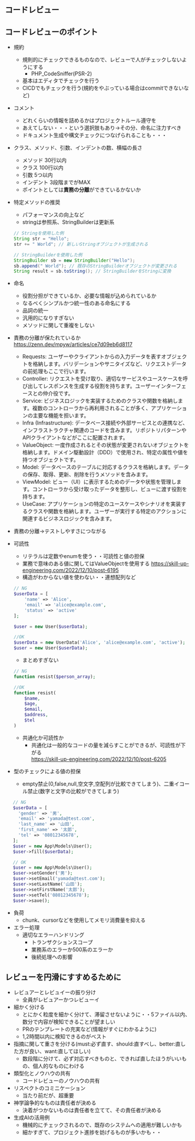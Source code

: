 ## コードレビュー

## コードレビューのポイント
- 規約
    - 規則的にチェックできるものなので、レビューで人がチェックしないようにする
        - PHP_CodeSniffer(PSR-2)
    - 基本はエディタでチェックを行う
    - CICDでもチェックを行う(規約をやぶっている場合はcommitできないなど)
- コメント
    - どれくらいの情報を詰めるかはプロジェクトルール遵守を
    - あえてしない・・・という選択肢もあり→その分、命名に注力すべき
    - ドキュメント生成や構文チェックにつなげられることも・・・
- クラス、メソッド、引数、インデントの数、横幅の長さ
    - メソッド 30行以内 
    - クラス 100行以内
    - 引数 5つ以内
    - インデント 3段階までがMAX
    - ポイントとしては**責務の分離**ができているかないか
- 特定メソッドの推奨
    - パフォーマンスの向上など
    - stringは参照系、StringBuilderは更新系
    ```java
    // Stringを使用した例
    String str = "Hello";
    str += " World"; // 新しいStringオブジェクトが生成される

    // StringBuilderを使用した例
    StringBuilder sb = new StringBuilder("Hello");
    sb.append(" World"); // 既存のStringBuilderオブジェクトが変更される
    String result = sb.toString(); // StringBuilderをStringに変換
    ```

- 命名
    - 役割分担ができているか、必要な情報が込められているか
    - なるべくシンプルかつ統一性のある命名にする
    - 品詞の統一
    - 汎用的になりすぎない
    - メソッドに関して重複をしない

- 責務の分離が保たれているか https://zenn.dev/mpyw/articles/ce7d09eb6d8117
    - Requests: ユーザーやクライアントからの入力データを表すオブジェクトを格納します。バリデーションやサニタイズなど、リクエストデータの前処理もここで行います。
    - Controller: リクエストを受け取り、適切なサービスやユースケースを呼び出してレスポンスを生成する役割を持ちます。ユーザーインターフェースとの仲介役です。
    - Service: ビジネスロジックを実装するためのクラスや関数を格納します。複数のコントローラから再利用されることが多く、アプリケーションの主要な機能を担います。
    - Infra (Infrastructure): データベース接続や外部サービスとの連携など、インフラストラクチャ関連のコードを含みます。リポジトリパターンやAPIクライアントなどがここに配置されます。
    - ValueObject: 一度作成されるとその状態が変更されないオブジェクトを格納します。ドメイン駆動設計（DDD）で使用され、特定の属性や値を持つオブジェクトです。
    - Model: データベースのテーブルに対応するクラスを格納します。データの保存、取得、更新、削除を行うメソッドを含みます。
    - ViewModel: ビュー（UI）に表示するためのデータや状態を管理します。コントローラから受け取ったデータを整形し、ビューに渡す役割を持ちます。
    - UseCase: アプリケーションの特定のユースケースやシナリオを実装するクラスや関数を格納します。ユーザーが実行する特定のアクションに関連するビジネスロジックを含みます。
- 責務の分離→テストしやすさにつながる
- 可読性
    - リテラルは定数やenumを使う・・可読性と値の担保
    - 業務で意味のある値に関してはValueObjectを使用する https://skill-up-engineering.com/2022/12/10/post-6195
    - 構造がわからない値を使わない・・連想配列など
    ```php
    // NG
    $userData = [
        'name' => 'Alice',
        'email' => 'alice@example.com',
        'status' => 'active'
    ];

    $user = new User($userData);

    //OK
    $userData = new UserData('Alice', 'alice@example.com', 'active');
    $user = new User($userData);
    ```
    - まとめすぎない
    ```php
    // NG
    function resist($person_array);

    //OK
    function resist(
        $name,
        $age,
        $email,
        $address,
        $tel
    )
    ```
    - 共通化か可読性か
        - 共通化は一般的なコードの量を減らすことができるが、可読性が下がる <br>https://skill-up-engineering.com/2022/12/10/post-6205

- 型のチェックによる値の担保
  - empty禁止(0,false,null,空文字,空配列が比較できてしまう)、二重イコール禁止(数字と文字の比較ができてしまう)
```php
   // NG
   $userData = [
　　　'gender' => '男',
     'email' => 'yamada@test.com',
     'last_name' => '山田',
     'first_name' => '太郎',
     'tel' => '08012345678',
   ];
   $user = new App\Models\User();
   $user->fill($userData);

   // OK
   $user = new App\Models\User();
   $user->setGender('男');
   $user->setEmail('yamada@test.com');
   $user->setLastName('山田');
   $user->setFirstName('太郎');
   $user->setTel('08012345678');
   $user->save();
```
- 負荷
    - chunk、cursorなどを使用してメモリ消費量を抑える
- エラー処理
    - 適切なエラーハンドリング
       - トランザクションスコープ
       - 業務系のエラーか500系のエラーか
       - 後続処理への影響

## レビューを円滑にすすめるために
- レビュアーとレビュイーの振り分け
    - 全員がレビュアーかつレビューイ
- 細かく分ける
    - とにかく粒度を細かく分けて、滞留させないように・・5ファイル以内、数分で内容が検知できることが望ましい
    - PRのテンプレートの充実など(情報がすぐにわかるように)
    - 1,2時間以内に検知できるのがベスト
- 指摘に関して重さを分ける(must:必ず直す、should:直すべし、better:直した方が良い、want:直してほしい)
    - 数段階に分けて、必ず対応すべきものと、できれば直したほうがいいもの、個人的なものにわける
- 類型化とノウハウの共有
    - コードレビューのノウハウの共有
- リスペクトのコミニケーション
    - 当たり前だが、超重要
- 神学論争的なものは責任者が決める
    - 決着がつかないものは責任者を立てて、その責任者が決める
- 生成AIの活用例
    - 機械的にチェックされるので、既存のシステムへの適用が難しいかも
    - 細かすぎて、プロジェクト進捗を妨げるものが多いかも・・